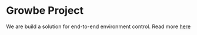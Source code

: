 # Growbe Project

We are build a solution for end-to-end environment control. Read more [here](https://doc.growbe.ca)
